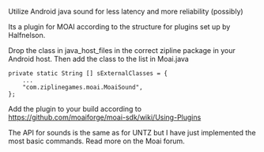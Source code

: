 Utilize Android java sound for less latency and more reliability (possibly)

Its a plugin for MOAI according to the structure for plugins set up by Halfnelson.

Drop the class in java_host_files in the correct zipline package in your Android host. Then add the class to the list in Moai.java
```
private static String [] sExternalClasses = {
	...
	"com.ziplinegames.moai.MoaiSound",
};
```

Add the plugin to your build according to https://github.com/moaiforge/moai-sdk/wiki/Using-Plugins

The API for sounds is the same as for UNTZ but I have just implemented the most basic commands. Read more on the 
Moai forum.
